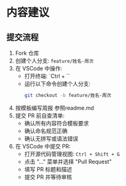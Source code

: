 # 内容建议
## 提交流程
1. Fork 仓库
2. 创建个人分支: `feature/姓名-周次`
3. 在 VSCode 中操作:
    - 打开终端: `Ctrl + ``
    - 运行以下命令创建个人分支:
      ```bash
      git checkout -b feature/姓名-周次
      ```
4. 按模板编写周报 参照readme.md
5. 提交 PR 前自查清单:
    - 确认所有内容符合模板要求
    - 确认命名规范正确
    - 确认无拼写或语法错误
6. 在 VSCode 中提交 PR:
    - 打开源代码管理视图: `Ctrl + Shift + G`
    - 点击 "..." 菜单并选择 "Pull Request"
    - 填写 PR 标题和描述
    - 提交 PR 并等待审核

